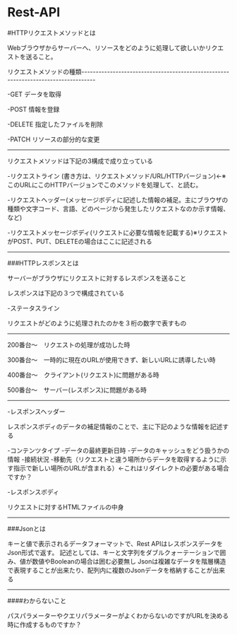# Rest-API
#HTTPリクエストメソッドとは

Webブラウザからサーバーへ、リソースをどのように処理して欲しいかリクエストを送ること。

リクエストメソッドの種類-----------------------------------------------------------------------------------

-GET
データを取得

-POST
情報を登録

-DELETE
指定したファイルを削除

-PATCH
リソースの部分的な変更

-------------------------------------------------------------------------------------------------------------

リクエストメソッドは下記の3構成で成り立っている

-リクエストライン
(書き方は、リクエストメソッド/URL/HTTPバージョン)←※このURLにこのHTTPバージョンでこのメソッドを処理して、と読む。

-リクエストヘッダー(メッセージボディに記述した情報の補足。主にブラウザの種類や文字コード、言語、どのページから発生したリクエストなのか示す情報、など)

-リクエストメッセージボディ(リクエストに必要な情報を記載する)※リクエストがPOST、PUT、DELETEの場合はここに記述される

----------------------------------------------------------------------------------------------------------------

###HTTPレスポンスとは

サーバーがブラウザにリクエストに対するレスポンスを送ること

レスポンスは下記の３つで構成されている

-ステータスライン

リクエストがどのように処理されたのかを３桁の数字で表すもの

--------------------------------------------------------------------

200番台～　リクエストの処理が成功した時

300番台～　一時的に現在のURLが使用できず、新しいURLに誘導したい時

400番台～　クライアント(リクエスト)に問題がある時

500番台～　サーバー(レスポンス)に問題がある時

---------------------------------------------------------------------

-レスポンスヘッダー

レスポンスボディのデータの補足情報のことで、主に下記のような情報を記述する

 -コンテンツタイプ
 -データの最終更新日時
 -データのキャッシュをどう扱うかの情報
 -接続状況
 -移動先（リクエストと違う場所からデータを取得するように示す指示で新しい場所のURLが含まれる）←これはリダイレクトの必要がある場合ですか？

-レスポンスボディ

リクエストに対するHTMLファイルの中身

------------------------------------------------------------------------------------------------------------------------------------

###Jsonとは

キーと値で表示されるデータフォーマットで、Rest APIはレスポンスデータをJson形式で返す。
記述としては、キーと文字列をダブルクォーテーションで囲み、値が数値やBooleanの場合は囲む必要無し
Jsonは複雑なデータを階層構造で表現することが出来たり、配列内に複数のJsonデータを格納することが出来る

-------------------------------------------------------------------------------------------------------------------------------------

####わからないこと

パスパラメーターやクエリパラメーターがよくわからないのですがURLを決める時に作成するものですか？










